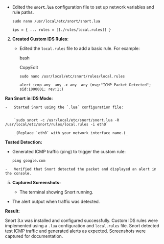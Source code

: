 ﻿
 -   Edited the **`snort.lua`** configuration file to set up network variables and rule paths.
        


        `sudo nano /usr/local/etc/snort/snort.lua` 
        

        `ips =
        {
          ...
          rules = [[./rules/local.rules]] }` 
        
2.  **Created Custom IDS Rules:**
    
    -   Edited the `local.rules` file to add a basic rule. For example:
        
        bash
        
        CopyEdit
        
        `sudo nano /usr/local/etc/snort/rules/local.rules`
        
        `alert icmp any  any -> any  any (msg:"ICMP Packet Detected"; sid:1000001; rev:1;)` 
        
 **Ran Snort in IDS Mode:**
    
    -   Started Snort using the `.lua` configuration file:
   
        
        `sudo snort -c /usr/local/etc/snort/snort.lua -R /usr/local/etc/snort/rules/local.rules -i eth0` 
        
        _(Replace `eth0` with your network interface name.)_
        
  **Tested Detection:**
    
  -   Generated ICMP traffic (ping) to trigger the custom rule:
 
        
        `ping google.com` 
        
    -   Verified that Snort detected the packet and displayed an alert in the console.
        
5.  **Captured Screenshots:**
    
    -   The terminal showing Snort running.
            
  -   The alert output when traffic was detected.
            

 **Result:**

Snort 3.x was installed and configured successfully. Custom IDS rules were implemented using a `.lua` configuration and `local.rules` file. Snort detected test ICMP traffic and generated alerts as expected. Screenshots were captured for documentation.
